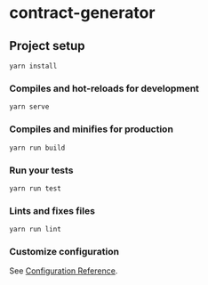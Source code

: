 # contract-generator

## Project setup
```
yarn install
```

### Compiles and hot-reloads for development
```
yarn serve
```

### Compiles and minifies for production
```
yarn run build
```

### Run your tests
```
yarn run test
```

### Lints and fixes files
```
yarn run lint
```

### Customize configuration
See [Configuration Reference](https://cli.vuejs.org/config/).
